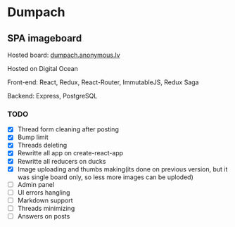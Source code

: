 # Dumpach
## SPA imageboard

Hosted board: [dumpach.anonymous.lv](https://dumpach.anonymous.lv)

Hosted on Digital Ocean

Front-end: React, Redux, React-Router, ImmutableJS, Redux Saga

Backend: Express, PostgreSQL

### TODO
- [x] Thread form cleaning after posting
- [x] Bump limit
- [x] Threads deleting
- [x] Rewritte all app on create-react-app
- [x] Rewritte all reducers on ducks
- [x] Image uploading and thumbs making(its done on previous version, but it was single board only, so less more images can be uploded)
 -[ ] Admin panel
- [ ] UI errors hangling
- [ ] Markdown support
- [ ] Threads minimizing
- [ ] Answers on posts